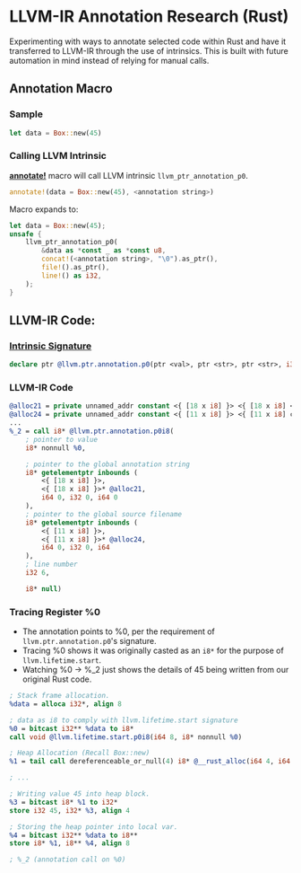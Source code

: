 # LLVM-IR Annotation Research (Rust)
Experimenting with ways to annotate selected code within Rust and have it transferred to LLVM-IR through the use of intrinsics. This is built with future automation in mind instead
of relying for manual calls.

## Annotation Macro

### Sample
```rust
let data = Box::new(45)
```

### Calling LLVM Intrinsic
[**annotate!**](https://github.com/denmarkx/rust-llvm-instrinics-test/blob/main/annotation/src/lib.rs) macro will call LLVM intrinsic `llvm_ptr_annotation_p0`.
```rust
annotate!(data = Box::new(45), <annotation string>)
```
Macro expands to:
```rust
let data = Box::new(45);
unsafe {
    llvm_ptr_annotation_p0(
        &data as *const _ as *const u8,
        concat!(<annotation string>, "\0").as_ptr(),
        file!().as_ptr(),
        line!() as i32,
    );
}
```

## LLVM-IR Code:
### [Intrinsic Signature](https://llvm.org/docs/LangRef.html)

```llvm
declare ptr @llvm.ptr.annotation.p0(ptr <val>, ptr <str>, ptr <str>, i32 <int>)
```

### LLVM-IR Code
```llvm
@alloc21 = private unnamed_addr constant <{ [18 x i8] }> <{ [18 x i8] <annotation string> }>, align 1
@alloc24 = private unnamed_addr constant <{ [11 x i8] }> <{ [11 x i8] c"src\\main.rs" }>, align 1
...
%_2 = call i8* @llvm.ptr.annotation.p0i8(
    ; pointer to value
    i8* nonnull %0,

    ; pointer to the global annotation string
    i8* getelementptr inbounds (
        <{ [18 x i8] }>,
        <{ [18 x i8] }>* @alloc21,
        i64 0, i32 0, i64 0
    ),
    ; pointer to the global source filename
    i8* getelementptr inbounds (
        <{ [11 x i8] }>,
        <{ [11 x i8] }>* @alloc24,
        i64 0, i32 0, i64 
    ),
    ; line number
    i32 6,

    i8* null)
```

### Tracing Register %0
- The annotation points to %0, per the requirement of `llvm.ptr.annotation.p0`'s signature.
- Tracing %0 shows it was originally casted as an `i8*` for the purpose of `llvm.lifetime.start`.
- Watching %0 -> %_2 just shows the details of 45 being written from our original Rust code.

```llvm
; Stack frame allocation.
%data = alloca i32*, align 8

; data as i8 to comply with llvm.lifetime.start signature
%0 = bitcast i32** %data to i8*
call void @llvm.lifetime.start.p0i8(i64 8, i8* nonnull %0)

; Heap Allocation (Recall Box::new)
%1 = tail call dereferenceable_or_null(4) i8* @__rust_alloc(i64 4, i64 4) #10

; ...

; Writing value 45 into heap block.
%3 = bitcast i8* %1 to i32*
store i32 45, i32* %3, align 4

; Storing the heap pointer into local var.
%4 = bitcast i32** %data to i8**
store i8* %1, i8** %4, align 8

; %_2 (annotation call on %0)
```
